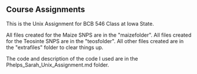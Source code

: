 ## Course Assignments

This is the Unix Assignment for BCB 546 Class at Iowa State. 

All files created for the Maize SNPS are in the "maizefolder". All files created for the Teosinte SNPS are in the "teosfolder". All other files created are in the "extrafiles" folder to clear things up. 

The code and description of the code I used are in the Phelps_Sarah_Unix_Assignment.md folder. 
